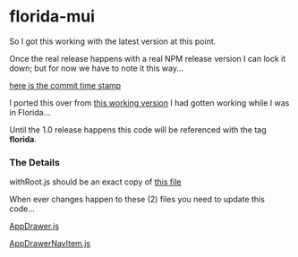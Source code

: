 # florida-mui

So I got this working with the latest version at this point.

Once the real release happens with a real NPM release version
I can lock it down; but for now we have to note it this way...

[here is the commit time stamp](https://github.com/mui-org/material-ui/commit/bc80a575710ddda00c1f2aadbc717b927870002a)

I ported this over from
[this working version](https://github.com/stormasm/react-router-mui)
I had gotten working while I was in Florida...

Until the 1.0 release happens this code will be referenced with
the tag **florida**.

### The Details

withRoot.js should be an exact copy of
[this file](https://github.com/mui-org/material-ui/blob/v1-beta/examples/create-react-app/src/withRoot.js)

When ever changes happen to these (2) files you need to update this code...

[AppDrawer.js](https://github.com/mui-org/material-ui/commits/v1-beta/docs/src/modules/components/AppDrawer.js)

[AppDrawerNavItem.js](https://github.com/mui-org/material-ui/commits/v1-beta/docs/src/modules/components/AppDrawerNavItem.js)
